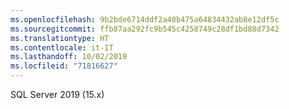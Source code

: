 ```yaml
---
ms.openlocfilehash: 9b2bde6714ddf2a40b475a64834432ab8e12df5c
ms.sourcegitcommit: ffb87aa292fc9b545c4258749c28df1bd88d7342
ms.translationtype: HT
ms.contentlocale: it-IT
ms.lasthandoff: 10/02/2019
ms.locfileid: "71816627"
---
```

SQL Server 2019 (15.x)